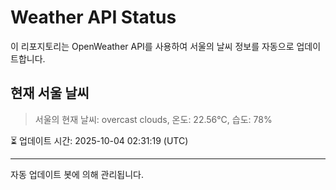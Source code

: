 
# Weather API Status

이 리포지토리는 OpenWeather API를 사용하여 서울의 날씨 정보를 자동으로 업데이트합니다.

## 현재 서울 날씨
> 서울의 현재 날씨: overcast clouds, 온도: 22.56°C, 습도: 78%

⏳ 업데이트 시간: 2025-10-04 02:31:19 (UTC)

---
자동 업데이트 봇에 의해 관리됩니다.
